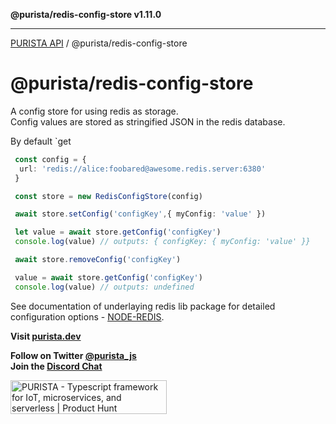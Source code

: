 **@purista/redis-config-store v1.11.0**

***

[PURISTA API](../../packages.md) / @purista/redis-config-store

# @purista/redis-config-store

 A config store for using redis as storage.  
 Config values are stored as stringified JSON in the redis database.

 By default `get

```typescript
 const config = {
  url: 'redis://alice:foobared@awesome.redis.server:6380'
 }

 const store = new RedisConfigStore(config)

 await store.setConfig('configKey',{ myConfig: 'value' })

 let value = await store.getConfig('configKey')
 console.log(value) // outputs: { configKey: { myConfig: 'value' }}

 await store.removeConfig('configKey')

 value = await store.getConfig('configKey')
 console.log(value) // outputs: undefined

 ```

 See documentation of underlaying redis lib package for detailed configuration options - [NODE-REDIS](https://redis.js.org).

**Visit [purista.dev](https://purista.dev)**

**Follow on Twitter [@purista_js](https://twitter.com/purista_js)**  
**Join the [Discord Chat](https://discord.gg/9feaUm3H2v)**

<a href="https://www.producthunt.com/posts/purista?utm_source=badge-featured&utm_medium=badge&utm_souce=badge-purista" target="_blank"><img src="https://api.producthunt.com/widgets/embed-image/v1/featured.svg?post_id=386519&theme=light" alt="PURISTA - Typescript&#0032;framework&#0032;for&#0032;IoT&#0044;&#0032;microservices&#0044;&#0032;and&#0032;serverless | Product Hunt" style="width: 250px; height: 54px;" width="250" height="54" /></a>
